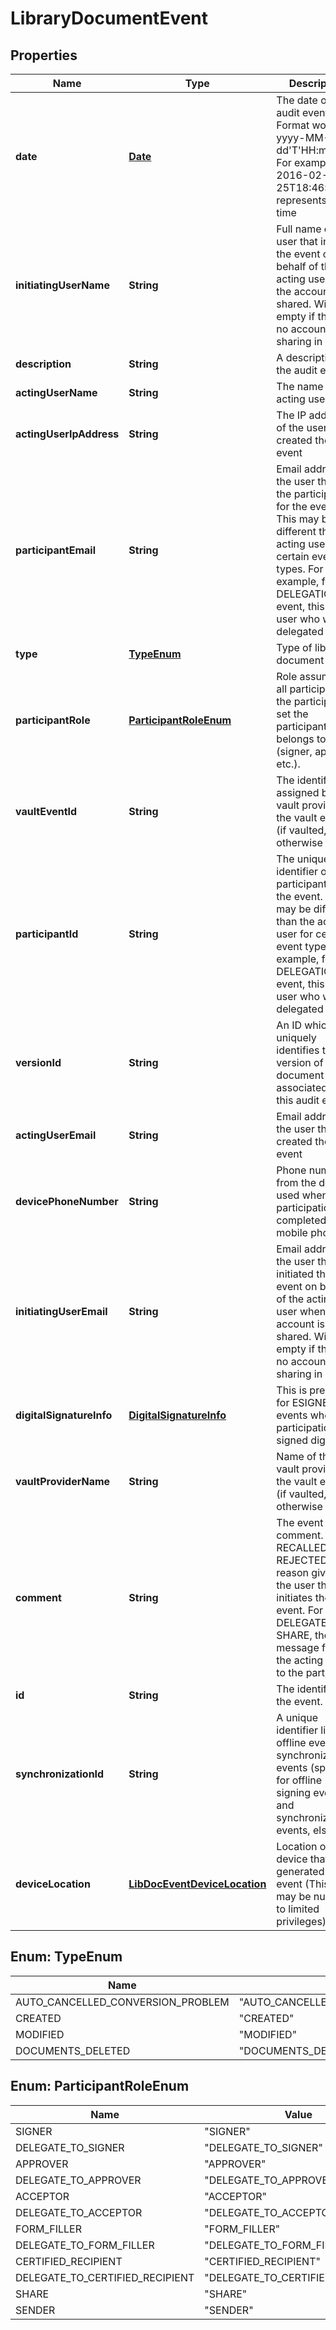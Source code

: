 
# LibraryDocumentEvent

## Properties
Name | Type | Description | Notes
------------ | ------------- | ------------- | -------------
**date** | [**Date**](Date.md) | The date of the audit event. Format would be yyyy-MM-dd&#39;T&#39;HH:mm:ssZ. For example, e.g 2016-02-25T18:46:19Z represents UTC time |  [optional]
**initiatingUserName** | **String** | Full name of the user that initiated the event on behalf of the acting user when the account is shared. Will be empty if there is no account sharing in effect |  [optional]
**description** | **String** | A description of the audit event |  [optional]
**actingUserName** | **String** | The name of the acting user |  [optional]
**actingUserIpAddress** | **String** | The IP address of the user that created the event |  [optional]
**participantEmail** | **String** | Email address of the user that is the participant for the event. This may be different than the acting user for certain event types. For example, for a DELEGATION event, this is the user who was delegated to |  [optional]
**type** | [**TypeEnum**](#TypeEnum) | Type of library document event |  [optional]
**participantRole** | [**ParticipantRoleEnum**](#ParticipantRoleEnum) | Role assumed by all participants in the participant set the participant belongs to (signer, approver etc.). |  [optional]
**vaultEventId** | **String** | The identifier assigned by the vault provider for the vault event (if vaulted, otherwise null) |  [optional]
**participantId** | **String** | The unique identifier of the participant for the event. This may be different than the acting user for certain event types. For example, for a DELEGATION event, this is the user who was delegated to |  [optional]
**versionId** | **String** | An ID which uniquely identifies the version of the document associated with this audit event |  [optional]
**actingUserEmail** | **String** | Email address of the user that created the event |  [optional]
**devicePhoneNumber** | **String** | Phone number from the device used when the participation is completed on a mobile phone |  [optional]
**initiatingUserEmail** | **String** | Email address of the user that initiated the event on behalf of the acting user when the account is shared. Will be empty if there is no account sharing in effect |  [optional]
**digitalSignatureInfo** | [**DigitalSignatureInfo**](DigitalSignatureInfo.md) | This is present for ESIGNED events when the participation is signed digitally |  [optional]
**vaultProviderName** | **String** | Name of the vault provider for the vault event (if vaulted, otherwise null) |  [optional]
**comment** | **String** | The event comment. For RECALLED or REJECTED, the reason given by the user that initiates the event. For DELEGATE or SHARE, the message from the acting user to the participant |  [optional]
**id** | **String** | The identifier for the event. |  [optional]
**synchronizationId** | **String** | A unique identifier linking offline events to synchronization events (specified for offline signing events and synchronization events, else null) |  [optional]
**deviceLocation** | [**LibDocEventDeviceLocation**](LibDocEventDeviceLocation.md) | Location of the device that generated the event (This value may be null due to limited privileges) |  [optional]


<a name="TypeEnum"></a>
## Enum: TypeEnum
Name | Value
---- | -----
AUTO_CANCELLED_CONVERSION_PROBLEM | &quot;AUTO_CANCELLED_CONVERSION_PROBLEM&quot;
CREATED | &quot;CREATED&quot;
MODIFIED | &quot;MODIFIED&quot;
DOCUMENTS_DELETED | &quot;DOCUMENTS_DELETED&quot;


<a name="ParticipantRoleEnum"></a>
## Enum: ParticipantRoleEnum
Name | Value
---- | -----
SIGNER | &quot;SIGNER&quot;
DELEGATE_TO_SIGNER | &quot;DELEGATE_TO_SIGNER&quot;
APPROVER | &quot;APPROVER&quot;
DELEGATE_TO_APPROVER | &quot;DELEGATE_TO_APPROVER&quot;
ACCEPTOR | &quot;ACCEPTOR&quot;
DELEGATE_TO_ACCEPTOR | &quot;DELEGATE_TO_ACCEPTOR&quot;
FORM_FILLER | &quot;FORM_FILLER&quot;
DELEGATE_TO_FORM_FILLER | &quot;DELEGATE_TO_FORM_FILLER&quot;
CERTIFIED_RECIPIENT | &quot;CERTIFIED_RECIPIENT&quot;
DELEGATE_TO_CERTIFIED_RECIPIENT | &quot;DELEGATE_TO_CERTIFIED_RECIPIENT&quot;
SHARE | &quot;SHARE&quot;
SENDER | &quot;SENDER&quot;



